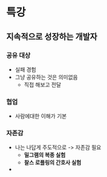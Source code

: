 # 특강
## 지속적으로 성장하는 개발자
### 공유 대상
- 실패 경험
- 그냥 공유하는 것은 의미없음
	- 직접 해보고 전달
### 협업
- 사람에대한 이해가 기본
### 자존감
- 나는 나답게 주도적으로 -> 자존감 필요
	- **밀그램의 복종 실험**
	- **찰스 로플링의 간호사 실험**
- 